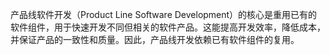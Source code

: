 产品线软件开发（Product Line Software Development）的核心是重用已有的软件组件，用于快速开发不同但相关的软件产品。这能提高开发效率，降低成本，并保证产品的一致性和质量。因此，产品线开发依赖已有软件组件的复用。